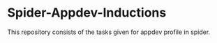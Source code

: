 # Spider-Appdev-Inductions
This repository consists of the tasks given for appdev profile in spider.
